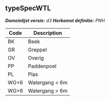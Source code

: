 ## typeSpecWTL

*__Domeinlijst versie:__ d3*
*__Herkomst definitie:__ PNH*

|__Code__ |__Description__	|
|	---	|	---	|
| BK | Beek |
| GR | Greppel |
| OV | Overig |
| PP | Paddenpoel |
| PL | Plas |
| WG<6 | Watergang < 6m |
| WG>6 | Watergang > 6m |
